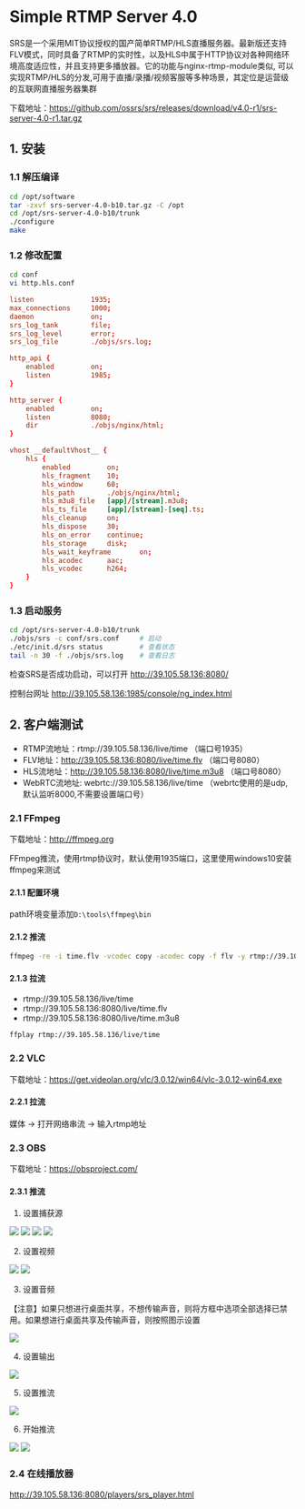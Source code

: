 # Simple RTMP Server 4.0

SRS是一个采用MIT协议授权的国产简单RTMP/HLS直播服务器。最新版还支持FLV模式，同时具备了RTMP的实时性，以及HLS中属于HTTP协议对各种网络环境高度适应性，并且支持更多播放器。它的功能与nginx-rtmp-module类似, 可以实现RTMP/HLS的分发,可用于直播/录播/视频客服等多种场景，其定位是运营级的互联网直播服务器集群

下载地址：https://github.com/ossrs/srs/releases/download/v4.0-r1/srs-server-4.0-r1.tar.gz


## 1. 安装

### 1.1 解压编译

```bash
cd /opt/software
tar -zxvf srs-server-4.0-b10.tar.gz -C /opt
cd /opt/srs-server-4.0-b10/trunk
./configure
make
```

### 1.2 修改配置

```bash
cd conf
vi http.hls.conf
```

```conf
listen              1935;
max_connections     1000;
daemon              on;
srs_log_tank        file;
srs_log_level       error;
srs_log_file        ./objs/srs.log;

http_api {
    enabled         on;
    listen          1985;
}

http_server {
    enabled         on;
    listen          8080;
    dir             ./objs/nginx/html;
}

vhost __defaultVhost__ {
    hls {
        enabled         on;
        hls_fragment    10;
        hls_window      60;
        hls_path        ./objs/nginx/html;
        hls_m3u8_file   [app]/[stream].m3u8;
        hls_ts_file     [app]/[stream]-[seq].ts;
        hls_cleanup     on;
        hls_dispose     30;
        hls_on_error    continue;
        hls_storage     disk;
        hls_wait_keyframe       on;
        hls_acodec      aac;
        hls_vcodec      h264;
    }
}
```

### 1.3 启动服务

```bash
cd /opt/srs-server-4.0-b10/trunk
./objs/srs -c conf/srs.conf     # 启动
./etc/init.d/srs status         # 查看状态
tail -n 30 -f ./objs/srs.log    # 查看日志
```

检查SRS是否成功启动，可以打开 http://39.105.58.136:8080/

控制台网址 http://39.105.58.136:1985/console/ng_index.html


## 2. 客户端测试

- RTMP流地址：rtmp://39.105.58.136/live/time （端口号1935）
- FLV地址：http://39.105.58.136:8080/live/time.flv （端口号8080）
- HLS流地址：http://39.105.58.136:8080/live/time.m3u8 （端口号8080）
- WebRTC流地址: webrtc://39.105.58.136/live/time （webrtc使用的是udp,默认监听8000,不需要设置端口号）

### 2.1 FFmpeg

下载地址：http://ffmpeg.org 

FFmpeg推流，使用rtmp协议时，默认使用1935端口，这里使用windows10安装ffmpeg来测试

#### 2.1.1 配置环境

path环境变量添加`D:\tools\ffmpeg\bin`

#### 2.1.2 推流

```bash
ffmpeg -re -i time.flv -vcodec copy -acodec copy -f flv -y rtmp://39.105.58.136/live/time
```

#### 2.1.3 拉流

- rtmp://39.105.58.136/live/time
- rtmp://39.105.58.136:8080/live/time.flv
- rtmp://39.105.58.136:8080/live/time.m3u8

```bash
ffplay rtmp://39.105.58.136/live/time
```

### 2.2 VLC

下载地址：https://get.videolan.org/vlc/3.0.12/win64/vlc-3.0.12-win64.exe

#### 2.2.1 拉流

媒体 -> 打开网络串流 -> 输入rtmp地址

### 2.3 OBS

下载地址：https://obsproject.com/

#### 2.3.1 推流

1. 设置捕获源

![](../../assets/_images/deploy/srs/1.png)
![](../../assets/_images/deploy/srs/2.png)
![](../../assets/_images/deploy/srs/3.png)
![](../../assets/_images/deploy/srs/4.png)

2. 设置视频

![](../../assets/_images/deploy/srs/5.png)
![](../../assets/_images/deploy/srs/6.png)


3. 设置音频

【注意】如果只想进行桌面共享，不想传输声音，则将方框中选项全部选择已禁用。如果想进行桌面共享及传输声音，则按照图示设置

![](../../assets/_images/deploy/srs/7.png)

4. 设置输出

![](../../assets/_images/deploy/srs/8.png)

5. 设置推流

![](../../assets/_images/deploy/srs/9.png)

6. 开始推流

![](../../assets/_images/deploy/srs/10.png)
![](../../assets/_images/deploy/srs/11.png)


### 2.4 在线播放器

http://39.105.58.136:8080/players/srs_player.html





